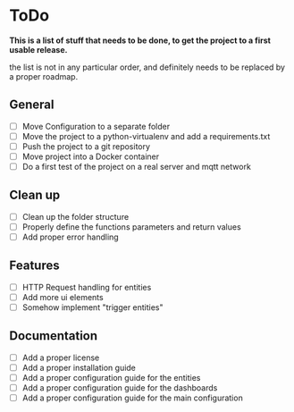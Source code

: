 # ToDo

**This is a list of stuff that needs to be done, to get the project to a first usable release.**

the list is not in any particular order, and definitely needs to be replaced by a proper roadmap.

## General
- [ ] Move Configuration to a separate folder
- [ ] Move the project to a python-virtualenv and add a requirements.txt
- [ ] Push the project to a git repository
- [ ] Move project into a Docker container
- [ ] Do a first test of the project on a real server and mqtt network

## Clean up
- [ ] Clean up the folder structure
- [ ] Properly define the functions parameters and return values
- [ ] Add proper error handling

## Features
- [ ] HTTP Request handling for entities
- [ ] Add more ui elements
- [ ] Somehow implement "trigger entities" 

## Documentation
- [ ] Add a proper license
- [ ] Add a proper installation guide
- [ ] Add a proper configuration guide for the entities
- [ ] Add a proper configuration guide for the dashboards
- [ ] Add a proper configuration guide for the main configuration